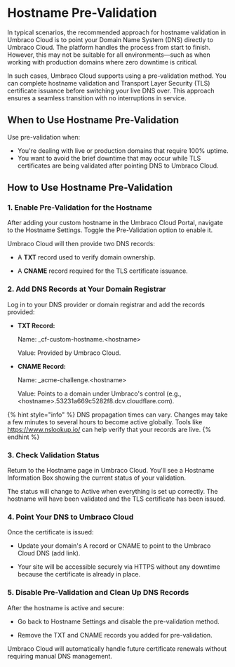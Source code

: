 # Hostname Pre-Validation

In typical scenarios, the recommended approach for hostname validation in Umbraco Cloud is to point your Domain Name System (DNS) directly to Umbraco Cloud. The platform handles the process from start to finish. However, this may not be suitable for all environments—such as when working with production domains where zero downtime is critical.

In such cases, Umbraco Cloud supports using a pre-validation method. You can complete hostname validation and Transport Layer Security (TLS) certificate issuance before switching your live DNS over. This approach ensures a seamless transition with no interruptions in service.

## When to Use Hostname Pre-Validation

Use pre-validation when:
- You're dealing with live or production domains that require 100% uptime.
- You want to avoid the brief downtime that may occur while TLS certificates are being validated after pointing DNS to Umbraco Cloud.

## How to Use Hostname Pre-Validation

### 1. Enable Pre-Validation for the Hostname

After adding your custom hostname in the Umbraco Cloud Portal, navigate to the Hostname Settings. Toggle the Pre-Validation option to enable it.

Umbraco Cloud will then provide two DNS records:

- A **TXT** record used to verify domain ownership.

- A **CNAME** record required for the TLS certificate issuance.


### 2. Add DNS Records at Your Domain Registrar

Log in to your DNS provider or domain registrar and add the records provided:

- **TXT Record:**

    Name:  _cf-custom-hostname.\<hostname\>

    Value: Provided by Umbraco Cloud.

- **CNAME Record:**

    Name: _acme-challenge.\<hostname\>

    Value: Points to a domain under Umbraco's control (e.g., \<hostname\>.53231a669c5282f8.dcv.cloudflare.com).

{% hint style="info" %}
DNS propagation times can vary. Changes may take a few minutes to several hours to become active globally. Tools like https://www.nslookup.io/ can help verify that your records are live.
{% endhint %}


### 3. Check Validation Status

Return to the Hostname page in Umbraco Cloud. You'll see a Hostname Information Box showing the current status of your validation.

The status will change to Active when everything is set up correctly. The hostname will have been validated and the TLS certificate has been issued.


### 4. Point Your DNS to Umbraco Cloud

Once the certificate is issued:

- Update your domain's A record or CNAME to point to the Umbraco Cloud DNS (add link).

- Your site will be accessible securely via HTTPS without any downtime because the certificate is already in place.


### 5. Disable Pre-Validation and Clean Up DNS Records

After the hostname is active and secure:

- Go back to Hostname Settings and disable the pre-validation method.

- Remove the TXT and CNAME records you added for pre-validation.

Umbraco Cloud will automatically handle future certificate renewals without requiring manual DNS management.
